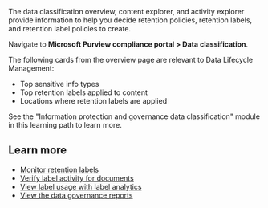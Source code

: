 The data classification overview, content explorer, and activity explorer provide information to help you decide retention policies, retention labels, and retention label policies to create.

Navigate to **Microsoft Purview compliance portal > Data classification**.

The following cards from the overview page are relevant to Data Lifecycle Management:

- Top sensitive info types
- Top retention labels applied to content
- Locations where retention labels are applied

See the "Information protection and governance data classification" module in this learning path to learn more.

## Learn more

- [Monitor retention labels](/microsoft-365/compliance/labels?monitor-retention-labels?azure-portal=true)
- [Verify label activity for documents](/microsoft-365/compliance/labels?monitor-retention-labels?azure-portal=true)
- [View label usage with label analytics](/microsoft-365/compliance/label-analytics?azure-portal=true)
- [View the data governance reports](/microsoft-365/compliance/view-the-data-governance-reports?azure-portal=true)
